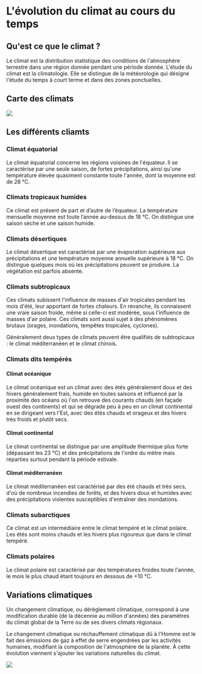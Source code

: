 

# L'évolution du climat au cours du temps 

## Qu'est ce que le climat ? 

Le climat est la distribution statistique des conditions de l'atmosphère terrestre dans une région donnée pendant une période donnée. L'étude du climat est la climatologie. Elle se distingue de la météorologie qui désigne l'étude du temps à court terme et dans des zones ponctuelles.

## Carte des climats

![](https://upload.wikimedia.org/wikipedia/commons/thumb/e/e3/Map_world_climate_zones_%28simplified_to_10%29-fr.svg/1000px-Map_world_climate_zones_%28simplified_to_10%29-fr.svg.png?uselang=fr)


## Les différents cliamts

### Climat équatorial

Le climat équatorial concerne les régions voisines de l'équateur. Il se caractérise par une seule saison, de fortes précipitations, ainsi qu'une température élevée quasiment constante toute l'année, dont la moyenne est de 28 °C.

### Climats tropicaux humides

Ce climat est présent de part et d’autre de l’équateur. La température mensuelle moyenne est toute l’année au-dessus de 18 °C. On distingue une saison sèche et une saison humide. 

### Climats désertiques

Le climat désertique est caractérisé par une évaporation supérieure aux précipitations et une température moyenne annuelle supérieure à 18 °C. On distingue quelques mois où les précipitations peuvent se produire. La végétation est parfois absente. 

### Climats subtropicaux

Ces climats subissent l'influence de masses d'air tropicales pendant les mois d'été, leur apportant de fortes chaleurs. En revanche, ils connaissent une vraie saison froide, même si celle-ci est modérée, sous l'influence de masses d'air polaire. Ces climats sont aussi sujet à des phénomènes brutaux (orages, inondations, tempêtes tropicales, cyclones).

Généralement deux types de climats peuvent être qualifiés de subtropicaux : le climat méditerranéen et le climat chinois. 

### Climats dits tempérés

#### Climat océanique

Le climat océanique est un climat avec des étés généralement doux et des hivers généralement frais, humide en toutes saisons et influencé par la proximité des océans où l'on retrouve des courants chauds (en façade ouest des continents) et qui se dégrade peu à peu en un climat continental en se dirigeant vers l'Est, avec des étés chauds et orageux et des hivers très froids et plutôt secs. 

#### Climat continental

Le climat continental se distingue par une amplitude thermique plus forte (dépassant les 23 °C) et des précipitations de l'ordre du mètre mais réparties surtout pendant la période estivale. 

#### Climat méditerranéen

Le climat méditerranéen est caractérisé par des été chauds et très secs, d'où de nombreux incendies de forêts, et des hivers doux et humides avec des précipitations violentes susceptibles d'entraîner des inondations.

### Climats subarctiques

Ce climat est un intermédiaire entre le climat tempéré et le climat polaire. Les étés sont moins chauds et les hivers plus rigoureux que dans le climat tempéré.

### Climats polaires

Le climat polaire est caractérisé par des températures froides toute l'année, le mois le plus chaud étant toujours en dessous de +10 °C. 


## Variations climatiques

Un changement climatique, ou dérèglement climatique, correspond à une modification durable (de la décennie au million d'années) des paramètres du climat global de la Terre ou de ses divers climats régionaux.

Le changement climatique ou réchauffement climatique dû à l'Homme est le fait des émissions de gaz à effet de serre engendrées par les activités humaines, modifiant la composition de l'atmosphère de la planète. À cette évolution viennent s'ajouter les variations naturelles du climat.


![](http://planet-terre.ens-lyon.fr/planetterre/objets/Images/co2-atm-temp/co2-atm-temp-fig01.gif)






